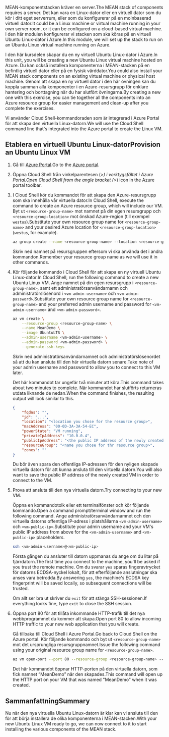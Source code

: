 <span data-ttu-id="5413b-101">MEAN-komponentstacken kräver en server.</span><span class="sxs-lookup"><span data-stu-id="5413b-101">The MEAN stack of components requires a server.</span></span> <span data-ttu-id="5413b-102">Det kan vara en Linux-dator eller en virtuell dator som du kör i ditt eget serverrum, eller som du konfigurerar på en molnbaserad virtuell dator.</span><span class="sxs-lookup"><span data-stu-id="5413b-102">It could be a Linux machine or virtual machine running in your own server room, or it can be configured on a cloud-based virtual machine.</span></span> <span data-ttu-id="5413b-103">I den här modulen konfigurerar vi stacken som ska köras på en virtuell Ubuntu Linux-dator i Azure.</span><span class="sxs-lookup"><span data-stu-id="5413b-103">In this module, we will set up the stack to run on an Ubuntu Linux virtual machine running on Azure.</span></span>

<span data-ttu-id="5413b-104">I den här kursdelen skapar du en ny virtuell Ubuntu Linux-dator i Azure.</span><span class="sxs-lookup"><span data-stu-id="5413b-104">In this unit, you will be creating a new Ubuntu Linux virtual machine hosted on Azure.</span></span> <span data-ttu-id="5413b-105">Du kan också installera komponenterna i MEAN-stacken på en befintlig virtuell dator eller på en fysisk värddator.</span><span class="sxs-lookup"><span data-stu-id="5413b-105">You could also install your MEAN stack components on an existing virtual machine or physical host machine.</span></span> <span data-ttu-id="5413b-106">Genom att skapa en ny virtuell dator i den här övningen kan du koppla samman alla komponenter i en Azure-resursgrupp för enklare hantering och borttagning när du har slutfört övningarna.</span><span class="sxs-lookup"><span data-stu-id="5413b-106">By creating a new one with this exercise, you can tie together all the components into an Azure resource group for easier management and clean-up after you complete the exercises.</span></span>

<span data-ttu-id="5413b-107">Vi använder Cloud Shell-kommandoraden som är integrerad i Azure Portal för att skapa den virtuella Linux-datorn.</span><span class="sxs-lookup"><span data-stu-id="5413b-107">We will use the Cloud Shell command line that's integrated into the Azure portal to create the Linux VM.</span></span>

## <a name="provision-an-ubuntu-linux-vm"></a><span data-ttu-id="5413b-108">Etablera en virtuell Ubuntu Linux-dator</span><span class="sxs-lookup"><span data-stu-id="5413b-108">Provision an Ubuntu Linux VM</span></span>

1. <span data-ttu-id="5413b-109">Gå till [Azure Portal](https://portal.azure.com?azure-portal=true).</span><span class="sxs-lookup"><span data-stu-id="5413b-109">Go to the [Azure portal](https://portal.azure.com?azure-portal=true).</span></span>
1. <span data-ttu-id="5413b-110">Öppna Cloud Shell från vinkelparentesen (>_) i verktygsfältet i Azure Portal.</span><span class="sxs-lookup"><span data-stu-id="5413b-110">Open Cloud Shell from the angle bracket (>_) icon in the Azure portal toolbar.</span></span>
1. <span data-ttu-id="5413b-111">I Cloud Shell kör du kommandot för att skapa den Azure-resursgrupp som ska innehålla vår virtuella dator.</span><span class="sxs-lookup"><span data-stu-id="5413b-111">In Cloud Shell, execute the command to create an Azure resource group, which will include our VM.</span></span> <span data-ttu-id="5413b-112">Byt ut `<resource-group-name>` mot namnet på din egen resursgrupp och `<resource-group-location>` mot önskad Azure-region (till exempel `westus`).</span><span class="sxs-lookup"><span data-stu-id="5413b-112">Substitute your own resource group name for `<resource-group-name>` and your desired Azure location for `<resource-group-location>` (`westus`, for example).</span></span>


    ```bash
    az group create --name <resource-group-name> --location <resource-group-location>
    ```

    <span data-ttu-id="5413b-113">Skriv ned namnet på resursgruppen eftersom vi ska använda det i andra kommandon.</span><span class="sxs-lookup"><span data-stu-id="5413b-113">Remember your resource group name as we will use it in other commands.</span></span>

1. <span data-ttu-id="5413b-114">Kör följande kommando i Cloud Shell för att skapa en ny virtuell Ubuntu Linux-dator.</span><span class="sxs-lookup"><span data-stu-id="5413b-114">In Cloud Shell, run the following command to create a new Ubuntu Linux VM.</span></span> <span data-ttu-id="5413b-115">Ange namnet på din egen resursgrupp i `<resource-group-name>`, samt ett administratörsanvändarnamn och administratörslösenord i `<vm-admin-username>` och `<vm-admin-password>`.</span><span class="sxs-lookup"><span data-stu-id="5413b-115">Substitute your own resource group name for `<resource-group-name>` and your preferred admin username and password for `<vm-admin-username>` and `<vm-admin-password>`.</span></span>

    ```bash
    az vm create \
        --resource-group <resource-group-name> \
        --name MeanDemo \
        --image UbuntuLTS \
        --admin-username <vm-admin-username> \
        --admin-password <vm-admin-password> \
        --generate-ssh-keys
    ```

    <span data-ttu-id="5413b-116">Skriv ned administratörsanvändarnamnet och administratörslösenordet så att du kan ansluta till den här virtuella datorn senare.</span><span class="sxs-lookup"><span data-stu-id="5413b-116">Take note of your admin username and password to allow you to connect to this VM later.</span></span>

    <span data-ttu-id="5413b-117">Det här kommandot tar ungefär två minuter att köra.</span><span class="sxs-lookup"><span data-stu-id="5413b-117">This command takes about two minutes to complete.</span></span> <span data-ttu-id="5413b-118">När kommandot har slutförts returneras utdata liknande de nedan.</span><span class="sxs-lookup"><span data-stu-id="5413b-118">When the command finishes, the resulting output will look similar to this.</span></span>

    ```json
    {
        "fqdns": "",
        "id": "...",
        "location": "<location you chose for the resource group>",
        "macAddress": "00-0D-3A-3A-54-EC",
        "powerState": "VM running",
        "privateIpAddress": "10.0.0.4",
        "publicIpAddress": "<the public IP address of the newly created machine>",
        "resourceGroup": "<name you chose for thr resource group>",
        "zones": ""
    }
    ```

    <span data-ttu-id="5413b-119">Du bör även spara den offentliga IP-adressen för den nyligen skapade virtuella datorn för att kunna ansluta till den virtuella datorn.</span><span class="sxs-lookup"><span data-stu-id="5413b-119">You will also want to save the public IP address of the newly created VM in order to connect to the VM.</span></span>

1. <span data-ttu-id="5413b-120">Prova att ansluta till den nya virtuella datorn.</span><span class="sxs-lookup"><span data-stu-id="5413b-120">Try connecting to your new VM.</span></span>

    <span data-ttu-id="5413b-121">Öppna en kommandotolk eller ett terminalfönster och kör följande kommando.</span><span class="sxs-lookup"><span data-stu-id="5413b-121">Open a command prompt/terminal window and run the following command.</span></span> <span data-ttu-id="5413b-122">Ange administratörsanvändarnamnet och den virtuella datorns offentliga IP-adress i platshållarna `<vm-admin-username>` och `<vm-public-ip>`.</span><span class="sxs-lookup"><span data-stu-id="5413b-122">Substitute your admin username and your VM's public IP address from above for the `<vm-admin-username>` and `<vm-public-ip>` placeholders.</span></span>

    ```bash
    ssh <vm-admin-username>@<vm-public-ip>
    ```

    <span data-ttu-id="5413b-123">Första gången du ansluter till datorn uppmanas du ange om du litar på fjärrdatorn.</span><span class="sxs-lookup"><span data-stu-id="5413b-123">The first time you connect to the machine, you'll be asked if you trust the remote machine.</span></span> <span data-ttu-id="5413b-124">Om du svarar `yes` sparas fingeravtrycket för datorns ECDSA-nyckel lokalt, för att efterföljande anslutningar ska anses vara betrodda.</span><span class="sxs-lookup"><span data-stu-id="5413b-124">By answering `yes`, the machine's ECDSA key fingerprint will be saved locally, so subsequent connections will be trusted.</span></span>

    <span data-ttu-id="5413b-125">Om allt ser bra ut skriver du `exit` för att stänga SSH-sessionen.</span><span class="sxs-lookup"><span data-stu-id="5413b-125">If everything looks fine, type `exit` to close the SSH session.</span></span>

1. <span data-ttu-id="5413b-126">Öppna port 80 för att tillåta inkommande HTTP-trafik till det nya webbprogrammet du kommer att skapa.</span><span class="sxs-lookup"><span data-stu-id="5413b-126">Open port 80 to allow incoming HTTP traffic to your new web application that you will create.</span></span>

    <span data-ttu-id="5413b-127">Gå tillbaka till Cloud Shell i Azure Portal.</span><span class="sxs-lookup"><span data-stu-id="5413b-127">Go back to Cloud Shell on the Azure portal.</span></span> <span data-ttu-id="5413b-128">Kör följande kommando och byt ut `<resource-group-name>` mot det ursprungliga resursgruppnamnet.</span><span class="sxs-lookup"><span data-stu-id="5413b-128">Issue the following command using your original resource group name for `<resource-group-name>`.</span></span>

    ``` bash
    az vm open-port --port 80 --resource-group <resource-group-name> --name MeanDemo
    ```

    <span data-ttu-id="5413b-129">Det här kommandot öppnar HTTP-porten på den virtuella datorn, som fick namnet ”MeanDemo” när den skapades.</span><span class="sxs-lookup"><span data-stu-id="5413b-129">This command will open up the HTTP port on your VM that was named "MeanDemo" when it was created.</span></span>

## <a name="summary"></a><span data-ttu-id="5413b-130">Sammanfattning</span><span class="sxs-lookup"><span data-stu-id="5413b-130">Summary</span></span>

<span data-ttu-id="5413b-131">Nu när den nya virtuella Ubuntu Linux-datorn är klar kan vi ansluta till den för att börja installera de olika komponenterna i MEAN-stacken.</span><span class="sxs-lookup"><span data-stu-id="5413b-131">With your new Ubuntu Linux VM ready to go, we can now connect to it to start installing the various components of the MEAN stack.</span></span>